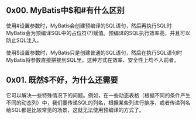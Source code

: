 ## 0x00. MyBatis中\$和\#有什么区别

使用\#设置参数时，MyBatis会创建预编译的SQL语句，然后再执行SQL时MyBatis会为预编译SQL中的占位符(?)赋值。预编译的SQL执行效率高，并且可以防止SQL注入。

使用\$设置参数时，MyBatis只是创建普通的SQL语句，然后在执行SQL语句时MyBatis将参数直接拼接到SQL里。这种方式在效率、安全性上均不入前者。

## 0x01. 既然\$不好，为什么还需要

它可以解决一些特殊情况下的问题。例如，在一些动态表格（根据不同的条件产生不同的动态列）中，我们要传递SQL的列名，根据某些列进行排序，或者传递列名给SQL都是比较常见的场景，这就无法使用预编译的方式了。



